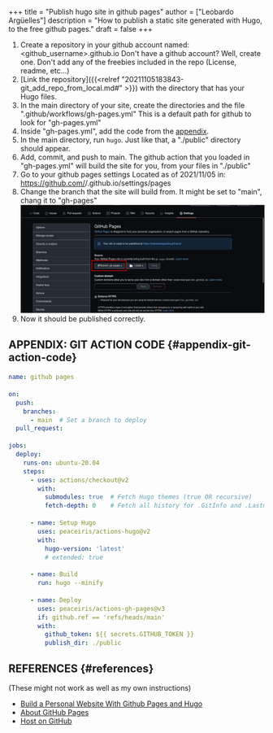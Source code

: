 +++
title = "Publish hugo site in github pages"
author = ["Leobardo Argüelles"]
description = "How to publish a static site generated with Hugo, to the free github pages."
draft = false
+++

1.  Create a repository in your github account named: <github\_username>.github.io
    Don't have a github account? Well, create one.
    Don't add any of the freebies included in the repo (License, readme, etc...)
2.  [Link the repository]({{<relref "20211105183843-git_add_repo_from_local.md#" >}}) with the directory that has your Hugo files.
3.  In the main directory of your site, create the directories and the file ".github/workflows/gh-pages.yml"
    This is a default path for github to look for "gh-pages.yml"
4.  Inside "gh-pages.yml", add the code from the [appendix](#appendix-git-action-code).
5.  In the main directory, run `hugo`.
    Just like that, a "./public" directory should appear.
6.  Add, commit, and push to main.
    The github action that you loaded in "gh-pages.yml" will
    build the site for you, from your files in "./public"
7.  Go to your github pages settings
    Located as of 2021/11/05 in:
    <https://github.com/><Username>/<Username>.github.io/settings/pages
8.  Change the branch that the site will build from. It might be set to "main", chang it to "gh-pages"
    ![](/ox-hugo/branch.png)
9.  Now it should be published correctly.


## APPENDIX: GIT ACTION CODE {#appendix-git-action-code}

```yml
name: github pages

on:
  push:
    branches:
      - main  # Set a branch to deploy
  pull_request:

jobs:
  deploy:
    runs-on: ubuntu-20.04
    steps:
      - uses: actions/checkout@v2
        with:
          submodules: true  # Fetch Hugo themes (true OR recursive)
          fetch-depth: 0    # Fetch all history for .GitInfo and .Lastmod

      - name: Setup Hugo
        uses: peaceiris/actions-hugo@v2
        with:
          hugo-version: 'latest'
          # extended: true

      - name: Build
        run: hugo --minify

      - name: Deploy
        uses: peaceiris/actions-gh-pages@v3
        if: github.ref == 'refs/heads/main'
        with:
          github_token: ${{ secrets.GITHUB_TOKEN }}
          publish_dir: ./public
```


## REFERENCES {#references}

(These might not work as well as my own instructions)

-   [Build a Personal Website With Github Pages and Hugo](https://levelup.gitconnected.com/build-a-personal-website-with-github-pages-and-hugo-6c68592204c7)
-   [About GitHub Pages](https://docs.github.com/en/pages/getting-started-with-github-pages/about-github-pages#user--organization-pages)
-   [Host on GitHub](https://gohugo.io/hosting-and-deployment/hosting-on-github/)
